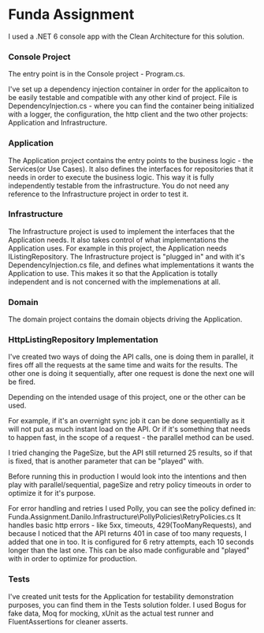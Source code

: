 # Funda Assignment 

I used a .NET 6 console app with the Clean Architecture for this solution.

### Console Project

The entry point is in the Console project - Program.cs.

I've set up a dependency injection container in order for the applicaiton to be easily testable and compatible with any other kind of project.
File is DependencyInjection.cs - where you can find the container being initialized with a logger, the configuration, the http client and the two other projects: Application and Infrastructure. 

### Application

The Application project contains the entry points to the business logic - the Services(or Use Cases). 
It also defines the interfaces for repositories that it needs in order to execute the business logic. This way it is fully independently testable from the infrastructure. You do not need any reference to the Infrastructure project in order to test it.

### Infrastructure

The Infrastructure project is used to implement the interfaces that the Application needs. It also takes control of what implementations the Application uses. 
For example in this project, the Application needs IListingRepository. The Infrastructure project is "plugged in" and with it's DependencyInjection.cs file, and defines what implementations it wants the Application to use.
This makes it so that the Application is totally independent and is not concerned with the implemenations at all.  

### Domain

The domain project contains the domain objects driving the Application.


### HttpListingRepository Implementation

I've created two ways of doing the API calls, one is doing them in parallel, it fires off all the requests at the same time and waits for the results. The other one is doing it sequentially, after one request is done the next one will be fired. 

Depending on the intended usage of this project, one or the other can be used.

For example, if it's an overnight sync job it can be done sequentially as it will not put as much instant load on the API. Or if it's something that needs to happen fast, in the scope of a request - the parallel method can be used.

I tried changing the PageSize, but the API still returned 25 results, so if that is fixed, that is another parameter that can be "played" with.

Before running this in production I would look into the intentions and then play with parallel/sequential, pageSize and retry policy timeouts in order to optimize it for it's purpose.

For error handling and retries  I used Polly, you can see the policy defined in: Funda.Assignment.Danilo.Infrastructure\PollyPolicies\RetryPolicies.cs
It handles basic http errors - like 5xx, timeouts, 429(TooManyRequests), and because I noticed that the API returns 401 in case of too many requests, I added that one in too.
It is configured for 6 retry attempts, each 10 seconds longer than the last one.
This can be also made configurable and "played" with in order to optimize for production.

### Tests

I've created unit tests for the Application for testability demonstration purposes, you can find them in the Tests solution folder. 
I used Bogus for fake data, Moq for mocking, xUnit as the actual test runner and FluentAssertions for cleaner asserts.
